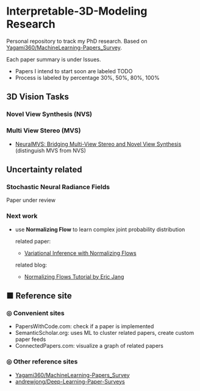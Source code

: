 # Interpretable-3D-Modeling Research
Personal repository to track my PhD research. Based on [Yagami360/MachineLearning-Papers_Survey](https://github.com/Yagami360/MachineLearning-Papers_Survey).

Each paper summary is under Issues. 
- Papers I intend to start soon are labeled TODO
- Process is labeled by percentage 30%, 50%, 80%, 100%

## 3D Vision Tasks

### Novel View Synthesis (NVS)

### Multi View Stereo (MVS) 

- [NeuralMVS: Bridging Multi-View Stereo and Novel
View Synthesis](https://arxiv.org/pdf/2108.03880.pdf) (distinguish MVS from NVS)

## Uncertainty related 

### Stochastic Neural Radiance Fields
Paper under review

### Next work

- use **Normalizing Flow** to learn complex joint probability distribution

  related paper: 

  - [Variational Inference with Normalizing Flows](https://arxiv.org/abs/1505.05770)

  related blog:

  - [Normalizing Flows Tutorial by Eric Jang](https://blog.evjang.com/2018/01/nf2.html)


## ■ Reference site
### ◎ Convenient sites
- PapersWithCode.com: check if a paper is implemented
- SemanticScholar.org: uses ML to cluster related papers, create custom paper feeds
- ConnectedPapers.com: visualize a graph of related papers

### ◎ Other reference sites
- [Yagami360/MachineLearning-Papers_Survey](https://github.com/Yagami360/MachineLearning-Papers_Survey)
- [andrewjong/Deep-Learning-Paper-Surveys](https://github.com/andrewjong/Deep-Learning-Paper-Surveys)
